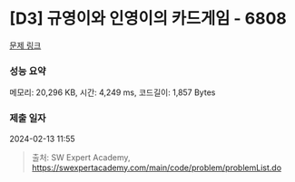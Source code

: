 # [D3] 규영이와 인영이의 카드게임 - 6808 

[문제 링크](https://swexpertacademy.com/main/code/problem/problemDetail.do?contestProbId=AWgv9va6HnkDFAW0) 

### 성능 요약

메모리: 20,296 KB, 시간: 4,249 ms, 코드길이: 1,857 Bytes

### 제출 일자

2024-02-13 11:55



> 출처: SW Expert Academy, https://swexpertacademy.com/main/code/problem/problemList.do